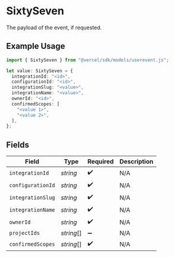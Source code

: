# SixtySeven

The payload of the event, if requested.

## Example Usage

```typescript
import { SixtySeven } from "@vercel/sdk/models/userevent.js";

let value: SixtySeven = {
  integrationId: "<id>",
  configurationId: "<id>",
  integrationSlug: "<value>",
  integrationName: "<value>",
  ownerId: "<id>",
  confirmedScopes: [
    "<value 1>",
    "<value 2>",
  ],
};
```

## Fields

| Field              | Type               | Required           | Description        |
| ------------------ | ------------------ | ------------------ | ------------------ |
| `integrationId`    | *string*           | :heavy_check_mark: | N/A                |
| `configurationId`  | *string*           | :heavy_check_mark: | N/A                |
| `integrationSlug`  | *string*           | :heavy_check_mark: | N/A                |
| `integrationName`  | *string*           | :heavy_check_mark: | N/A                |
| `ownerId`          | *string*           | :heavy_check_mark: | N/A                |
| `projectIds`       | *string*[]         | :heavy_minus_sign: | N/A                |
| `confirmedScopes`  | *string*[]         | :heavy_check_mark: | N/A                |